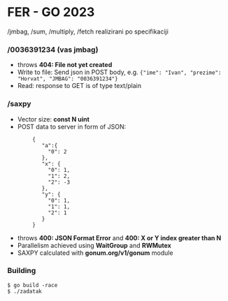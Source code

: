 # FER - GO 2023

/jmbag, /sum, /multiply, /fetch realizirani po specifikaciji

### /0036391234 (vas jmbag)
  - throws **404: File not yet created**
  - Write to file: Send json in POST body, e.g. `{"ime": "Ivan", "prezime": "Horvat", "JMBAG": "0036391234"}`
  - Read: response to GET is of type text/plain

### /saxpy
  - Vector size: **const N uint**
  - POST data to server in form of JSON:
```
        {
           "a":{
             "0": 2
           },
           "x": {
             "0": 1,
             "1": 2,
             "2": -3
           },
           "y": {
             "0": 1,
             "1": 1,
             "2": 1
           }
        }
```
  - throws **400: JSON Format Error** and **400: X or Y index greater than N**
  - Parallelism achieved using **WaitGroup** and **RWMutex**
  - SAXPY calculated with **gonum.org/v1/gonum** module

### Building
```
$ go build -race
$ ./zadatak
```
